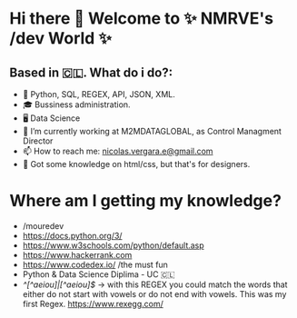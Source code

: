 # Hi there 👋 Welcome to ✨ NMRVE's /dev World ✨
## Based in 🇨🇱. What do i do?:
 - 🌱 Python, SQL, REGEX, API, JSON, XML.
 - 🎓 Bussiness administration.
 - 🖥️ Data Science
 - 🔭 I’m currently working at M2MDATAGLOBAL, as Control Managment Director
 - 📫 How to reach me: nicolas.vergara.e@gmail.com
 - 💬 Got some knowledge on html/css, but that's for designers.
 
# Where am I getting my knowledge?
 - /mouredev
 - https://docs.python.org/3/
 - https://www.w3schools.com/python/default.asp
 - https://www.hackerrank.com
 - https://www.codedex.io/ /the must fun
 - Python & Data Science Diplima - UC 🇨🇱
 - _^[^aeiou]|[^aeiou]$_ -> with this REGEX you could match the words that either do not start with vowels or do not end with vowels. This was my first Regex. https://www.rexegg.com/

   
<!--
**Nicolaslaslass/Nicolaslaslass** is a ✨ _special_ ✨ repository because its `README.md` (this file) appears on your GitHub profile.

Here are some ideas to get you started:


- 🌱 I’m currently learning ...
- 👯 I’m looking to collaborate on ...
- 🤔 I’m looking for help with ...
- 💬 Ask me about ...
- 📫 How to reach me: ...
- 😄 Pronouns: ...
- ⚡ Fun fact: ...
-->

